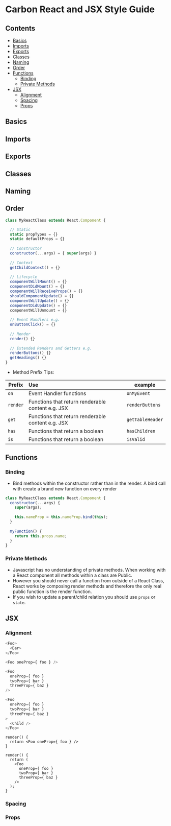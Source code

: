 # Carbon React and JSX Style Guide

## Contents

* [Basics](#basics)
* [Imports](#imports)
* [Exports](#exports)
* [Classes](#exports)
* [Naming](#naming)
* [Order](#order)
* [Functions](#functions)
  * [Binding](#binding)
  * [Private Methods](#private-methods)
* [JSX](#jsx)
  * [Alignment](#alignment)
  * [Spacing](#spacing)
  * [Props](#props)

## Basics

## Imports

## Exports

## Classes

## Naming

## Order

```javascript
class MyReactClass extends React.Component {

  // Static
  static propTypes = {}
  static defaultProps = {}
  
  // Constructor
  constructor(...args) = { super(args) }
  
  // Context
  getChildContext() = {}
  
  // Lifecycle
  componentWillMount() = {}
  componentDidMount() = {}
  componentWillReceiveProps() = {}
  shouldComponentUpdate() = {}
  componentWillUpdate() = {}
  componentDidUpdate() = {}
  componentWillUnmount = {}
  
  // Event Handlers e.g.
  onButtonClick() = {}
  
  // Render
  render() {}
  
  // Extended Renders and Getters e.g.
  renderButtons() {}
  getHeadings() {}
}
```

* Method Prefix Tips:

| Prefix        | Use                                                     | example  |
| ------------- |:--------------------------------------------------------| -----|
| `on`          | Event Handler functions                                 | `onMyEvent` |
| `render`      | Functions that return renderable content e.g. JSX       | `renderButtons` |
| `get`         | Functions that return renderable content e.g. JSX       | `getTableHeader` |
| `has`         | Functions that return a boolean                         | `hasChildren` |
| `is`          | Functions that return a boolean                         | `isValid` |

## Functions

### Binding

* Bind methods within the constructor rather than in the render. A bind call with create a brand new function on every render

```javascript
class MyReactClass extends React.Component {
  constructor(...args) {
    super(args);
    
    this.nameProp = this.nameProp.bind(this);
  }
  
  myFunction() {
    return this.props.name;
  }
}
```

### Private Methods

* Javascript has no understanding of private methods. When working with a React component all methods within a class are Public.
* However you should never call a function from outside of a React Class, React works by composing render methods and therefore the only real public function is the render function.
* If you wish to update a parent/child relation you should use `props` or `state`.

## JSX

### Alignment

```javascript
<Foo>
  <Bar>
</Foo>

<Foo oneProp={ foo } />

<Foo
  oneProp={ foo }
  twoProp={ bar }
  threeProp={ baz }
/>

<Foo
  oneProp={ foo }
  twoProp={ bar }
  threeProp={ baz }
>
  <Child />
</Foo>
```

```
render() {
  return <Foo oneProp={ foo } />
}

render() {
  return (
    <Foo
      oneProp={ foo }
      twoProp={ bar }
      threeProp={ baz }
    />
  );
}
```

### Spacing

### Props

